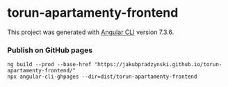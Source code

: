 # torun-apartamenty-frontend

This project was generated with [Angular CLI](https://github.com/angular/angular-cli) version 7.3.6.

### Publish on GitHub pages
```
ng build --prod --base-href "https://jakubpradzynski.github.io/torun-apartamenty-frontend/"
npx angular-cli-ghpages --dir=dist/torun-apartamenty-frontend
```
